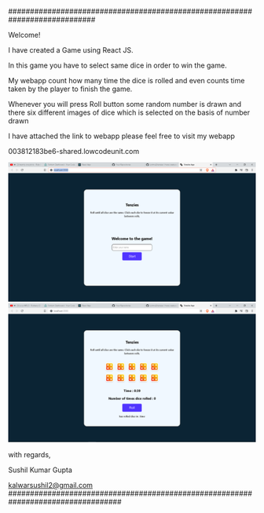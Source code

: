 ############################################################################

Welcome!

I have created a Game using React JS.

In this game you have to select same dice in order to win the game.

My webapp count how many time the dice is rolled and even counts time taken by the player to finish the game.

Whenever you will press Roll button some random number is drawn and there six different images of dice
which is selected on the basis of  number drawn


I have attached the link to webapp please feel free to visit my webapp

003812183be6-shared.lowcodeunit.com



![Screenshot](project-demo1.png)
![Screenshot](project-demo2.png)


with regards,

Sushil Kumar Gupta

kalwarsushil2@gmail.com
##################################################################################
